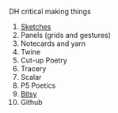 DH critical making things

1. [Sketches](https://kylene888.github.io/DHSI-Critical-Making/sketches.pdf)
2. Panels (grids and gestures)
3. Notecards and yarn
4. Twine
5. Cut-up Poetry
6. Tracery
7. Scalar
8. P5 Poetics
9. [Bitsy](https://kylene888.github.io/DHSI-Critical-Making/time_to_go_to_the_library.html)
10. Github
